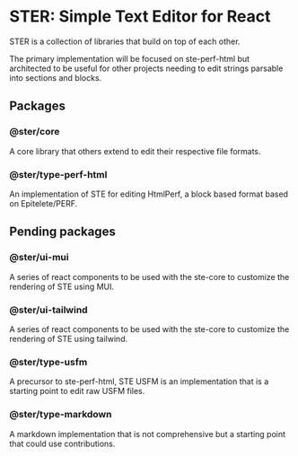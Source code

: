 # STER: Simple Text Editor for React

STER is a collection of libraries that build on top of each other. 

The primary implementation will be focused on ste-perf-html but architected to be useful for other projects needing to edit strings parsable into sections and blocks.

## Packages

### @ster/core 

A core library that others extend to edit their respective file formats.

### @ster/type-perf-html

An implementation of STE for editing HtmlPerf, a block based format based on Epitelete/PERF.

## Pending packages

### @ster/ui-mui

A series of react components to be used with the ste-core to customize the rendering of STE using MUI.

### @ster/ui-tailwind

A series of react components to be used with the ste-core to customize the rendering of STE using tailwind.

### @ster/type-usfm

A precursor to ste-perf-html, STE USFM is an implementation that is a starting point to edit raw USFM files.

### @ster/type-markdown

A markdown implementation that is not comprehensive but a starting point that could use contributions.
